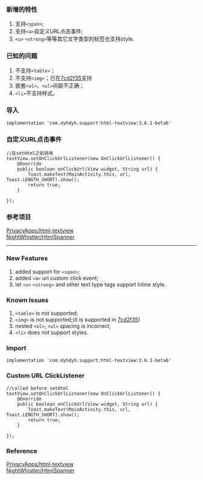 ### 新增的特性
1. 支持`<span>`;  
2. 支持`<a>`自定义URL点击事件;  
3. `<u>` `<strong>`等等其它文字类型的标签也支持style.  

### 已知的问题
1. 不支持`<table>`；
2. 不支持`<img>`；已在[7cd2f35](https://github.com/dengyuhan/html-textview/commit/7cd2f35127fdb5b474423e5cedd2e15d5343e796)支持
3. 嵌套`<ol>`、`<ul>`间距不正确；
4. `<li>`不支持样式。

### 导入
```
implementation 'com.dyhdyh.support:html-textview:3.6.1-beta6'
```
### 自定义URL点击事件  
```
//在setHtml之前调用
textView.setOnClickUrlListener(new OnClickUrlListener() {
    @Override
    public boolean onClickUrl(View widget, String url) {
        Toast.makeText(MainActivity.this, url, Toast.LENGTH_SHORT).show();
        return true;
    }

});
```
### 参考项目
[PrivacyApps/html-textview](https://github.com/PrivacyApps/html-textview)  
[NightWhistler/HtmlSpanner](https://github.com/NightWhistler/HtmlSpanner)


***

### New Features
1. added support for `<span>`;  
2. added `<a>` url custom click event;  
3. let `<u>` `<strong>` and other text type tags support Inline style.  

### Known Issues
1. `<table>` is not supported;
2. `<img>` is not supported;(it is supported in [7cd2f35](https://github.com/dengyuhan/html-textview/commit/7cd2f35127fdb5b474423e5cedd2e15d5343e796))
3. nested `<ol>`, `<ul>` spacing is incorrect;
4. `<li>` does not support styles.

### Import
```
implementation 'com.dyhdyh.support:html-textview:3.6.1-beta6'
```
### Custom URL ClickListener
```
//called before setHtml
textView.setOnClickUrlListener(new OnClickUrlListener() {
    @Override
    public boolean onClickUrl(View widget, String url) {
        Toast.makeText(MainActivity.this, url, Toast.LENGTH_SHORT).show();
        return true;
    }

});
```

### Reference
[PrivacyApps/html-textview](https://github.com/PrivacyApps/html-textview)  
[NightWhistler/HtmlSpanner](https://github.com/NightWhistler/HtmlSpanner)
